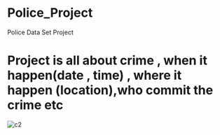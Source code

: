 # Police_Project
Police Data Set Project
# Project is all about crime , when it happen(date , time) , where it happen (location),who commit the crime etc
![c2](https://user-images.githubusercontent.com/84202477/120886114-e261d600-c609-11eb-9edb-ca4b48e3014b.PNG)
